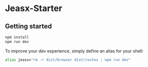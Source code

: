 # Jeasx-Starter

## Getting started

```bash
npm install
npm run dev
```

To improve your dev experience, simply define an alias for your shell:

```bash
alias jeasx="rm -r dist/browser dist/routes ; npm run dev"
```

